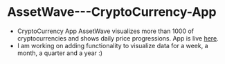 # AssetWave---CryptoCurrency-App
- CryptoCurrency App AssetWave visualizes more than 1000 of cryptocurrencies and shows daily price progressions. App is live [here](https://assetwave.vercel.app/).
- I am working on adding functionality to visualize data for a week, a month, a quarter and a year :)
